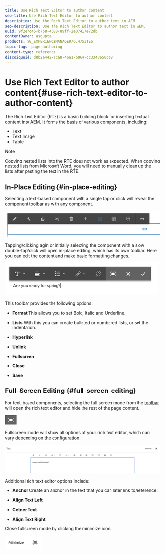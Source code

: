 ```yaml
---
title: Use Rich Text Editor to author content
seo-title: Use Rich Text Editor to author content
description: Use the Rich Text Editor to author text in AEM.
seo-description: Use the Rich Text Editor to author text in AEM.
uuid: 9f2e7c45-b7b8-4328-89ff-2e07417e72db
contentOwner: asgupta
products: SG_EXPERIENCEMANAGER/6.4/SITES
topic-tags: page-authoring
content-type: reference
discoiquuid: d8b2a442-0ca8-46a1-b864-cc3343650c68
---
```


# Use Rich Text Editor to author content{#use-rich-text-editor-to-author-content}

The Rich Text Editor (RTE) is a basic building block for inserting textual content into AEM. It forms the basis of various components, including:

* Text
* Text Image
* Table

>[!NOTE]
>
>Copying nested lists into the RTE does not work as expected. When copying nested lists from Microsoft Word, you will need to manually clean up the lists after pasting the text in the RTE.

## In-Place Editing {#in-place-editing}

Selecting a text-based component with a single tap or click will reveal the [component toolbar](../../../sites/authoring/using/editing-content.md#editmovecopypastedeletetouchoptimizedui) as with any component.

![](assets/screen_shot_2018-03-21at163054.png)

Tapping/clicking agin or initially selecting the component with a slow double-tap/click will open in-place editing, which has its own toolbar. Here you can edit the content and make basic formatting changes.

![](assets/screen_shot_2018-03-21at163214.png)

This toolbar provides the following options:

* **Format** 
  This allows you to set Bold, Italic and Underline.

* **Lists** 
  With this you can create bulleted or numbered lists, or set the indentation.

* **Hyperlink**
* **Unlink**
* **Fullscreen** 

* **Close**
* **Save**

## Full-Screen Editing {#full-screen-editing}

For text-based components, selecting the full screen mode from the [toolbar](#componenttoolbar) will open the rich text editor and hide the rest of the page content.

![](do-not-localize/screen_shot_2018-03-21at163236.png)

Fullscreen mode will show all options of your rich text editor, which can vary [depending on the configuration](../../../sites/administering/using/rich-text-editor.md).

![](assets/screen_shot_2018-03-21at163248.png)

Additional rich text editor options include:

* **Anchor** 
  Create an anchor in the text that you can later link to/reference.

* **Align Text Left**
* **Cetner Text**
* **Align Text Right**

Close fullscreen mode by clicking the minimize icon.

![](assets/screen_shot_2018-03-21at163323.png)

